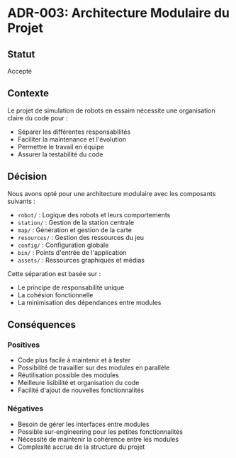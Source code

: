 # ADR-003: Architecture Modulaire du Projet

## Statut
Accepté

## Contexte
Le projet de simulation de robots en essaim nécessite une organisation claire du code pour :
- Séparer les différentes responsabilités
- Faciliter la maintenance et l'évolution
- Permettre le travail en équipe
- Assurer la testabilité du code

## Décision
Nous avons opté pour une architecture modulaire avec les composants suivants :
- `robot/` : Logique des robots et leurs comportements
- `station/` : Gestion de la station centrale
- `map/` : Génération et gestion de la carte
- `resources/` : Gestion des ressources du jeu
- `config/` : Configuration globale
- `bin/` : Points d'entrée de l'application
- `assets/` : Ressources graphiques et médias

Cette séparation est basée sur :
- Le principe de responsabilité unique
- La cohésion fonctionnelle
- La minimisation des dépendances entre modules

## Conséquences

### Positives
- Code plus facile à maintenir et à tester
- Possibilité de travailler sur des modules en parallèle
- Réutilisation possible des modules
- Meilleure lisibilité et organisation du code
- Facilité d'ajout de nouvelles fonctionnalités

### Négatives
- Besoin de gérer les interfaces entre modules
- Possible sur-engineering pour les petites fonctionnalités
- Nécessité de maintenir la cohérence entre les modules
- Complexité accrue de la structure du projet 
